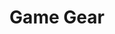 ---
title: 'Game Gear'
company: sega
logo: '<path d="M75.2466667,37.8616667 C73.561,40.1516667 71.8913333,40.8023333 71.161,41.1533333 C70.432,41.5053333 69.3266667,41.781 68.36,41.781 C65.6476667,41.781 63.5313333,40.897 62.0096667,39.135 C60.488,37.3656667 59.7276667,34.8856667 59.7276667,31.668 C59.7276667,27.8653333 60.687,24.6396667 62.614,21.9773333 C64.5403333,19.3233333 67.0946667,18.0006667 70.278,18.0006667 C72.693,18.0006667 74.6683333,18.6786667 76.215,20.0423333 C77.761,21.3993333 78.5303333,23.5323333 78.5303333,26.434 L73.8586667,26.434 C73.8586667,25.045 73.552,24.0693333 72.9393333,23.5073333 C72.3286667,22.953 71.4506667,22.6713333 70.3023333,22.6713333 C68.4253333,22.6713333 66.978,23.5896667 65.9443333,25.4173333 C64.9193333,27.2526667 64.3973333,29.3356667 64.3973333,31.676 C64.3973333,33.2723333 64.7373333,34.5786667 65.398,35.5866667 C66.068,36.6043333 67.0676667,37.1083333 68.4003333,37.1083333 C69.7893333,37.1083333 70.8633333,36.711 71.641,35.9253333 C72.4103333,35.149 72.9806667,34.1393333 73.3446667,32.907 L68.9946667,32.907 L69.6986667,28.674 L78.1813333,28.674 L77.4623333,32.7743333 C77.4633333,32.7763333 76.9253333,35.5713333 75.2466667,37.8616667 Z M115.58,18.588 L111.785,41.228 L107.700667,41.228 L110.917,23.6813333 L103.822333,41.228 L100.474333,41.228 L98.9283333,23.6893333 L96.4873333,41.228 L92.3546667,41.228 L96.1323333,18.588 L101.929667,18.588 L103.228,34.5293333 L109.743333,18.5456667 L115.58,18.588 Z M119.904667,27.3523333 L126.578,27.3523333 L125.882,31.7433333 L119.209667,31.7433333 L118.350667,36.564 L125.882,36.564 L125.139667,41.228 L113.265667,41.228 L117.019,18.563 L128.751333,18.563 L128.033333,23.259 L120.649,23.259 L119.904667,27.3523333 Z M84.3426667,18.5456667 L84.3426667,18.5466667 L89.2206667,18.5466667 L91.8003333,41.228 L87.4926667,41.228 L87.1126667,36.8036667 L81.2913333,36.8036667 L79.663,41.228 L75.2143333,41.228 L84.3426667,18.5456667 Z M82.7053333,32.9343333 L86.7816667,32.9343333 L86.0133333,23.9126667 L82.7053333,32.9343333 Z M151.794667,37.8616667 C150.108,40.1516667 148.440333,40.8023333 147.71,41.1533333 C146.98,41.5053333 145.874667,41.781 144.908,41.781 C142.196667,41.781 140.079333,40.897 138.558667,39.136 C137.036,37.3656667 136.275667,34.8856667 136.275667,31.669 C136.275667,27.8653333 137.235,24.6406667 139.162,21.9783333 C141.088,19.3243333 143.642667,18.0006667 146.827,18.0006667 C149.241,18.0006667 151.217333,18.6796667 152.763,20.0433333 C154.31,21.4003333 155.078333,23.5333333 155.078333,26.435 L150.407667,26.435 C150.407667,25.046 150.102,24.0703333 149.489333,23.5083333 C148.877667,22.954 148.000667,22.6733333 146.851333,22.6733333 C144.974333,22.6733333 143.527,23.5906667 142.494333,25.4183333 C141.468333,27.2536667 140.947333,29.3366667 140.947333,31.677 C140.947333,33.2733333 141.286333,34.5796667 141.947,35.5876667 C142.618,36.6053333 143.617667,37.1093333 144.949333,37.1093333 C146.339333,37.1093333 147.413333,36.713 148.191,35.9263333 C148.960333,35.15 149.530667,34.1413333 149.894667,32.9083333 L145.544667,32.9083333 L146.247667,28.675 L154.731333,28.675 L154.011333,32.7763333 C154.011333,32.7763333 153.473333,35.5713333 151.794667,37.8616667 Z M160.510667,27.3603333 L167.174667,27.3603333 L166.488667,31.7433333 L159.815667,31.7433333 L158.948667,36.564 L166.488667,36.564 L165.744667,41.235 L153.870333,41.235 L157.625,18.563 L169.358333,18.563 L168.639,23.259 L161.253667,23.259 L160.510667,27.3603333 Z M175.261,18.555 L180.139,18.555 L182.719,41.236 L178.419333,41.236 L178.039,36.8116667 L172.209667,36.8116667 L170.590333,41.236 L166.132667,41.236 L175.261,18.555 Z M173.631667,32.9333333 L177.709,32.9333333 L176.931667,23.9126667 L173.631667,32.9333333 Z M189.615333,28.526 L191.848333,28.526 C192.939333,28.526 193.839667,28.2626667 194.551667,27.7323333 C195.254667,27.2033333 195.609667,26.41 195.609667,25.3346667 C195.609667,24.3753333 195.394667,23.7386667 194.957,23.4166667 C194.518667,23.102 193.864667,22.945 192.988667,22.945 L190.608,22.945 L189.615333,28.526 Z M186.928,18.563 L194.476333,18.563 C196.228333,18.563 197.594333,19.0346667 198.552667,19.985 C199.520333,20.9356667 200,22.4743333 200,24.6156667 C200,26.1946667 199.594667,27.5756667 198.785,28.7583333 C198.007667,29.907 196.891,31.0073333 195.592667,31.668 L199.314,41.235 L194.336333,41.235 L190.979333,32.5943333 L188.970667,32.5943333 L187.514333,41.235 L183.174333,41.235 L186.928,18.563 Z M3.624,27.272 C7.45366667,20.848 12.727,16.838 15.4013333,18.3023333 C18.0696667,19.773 17.1293333,26.1716667 13.2913333,32.5913333 C9.46133333,39.0163333 4.189,43.0253333 1.52066667,41.5606667 C-1.15366667,40.0913333 -0.207,33.6906667 3.624,27.272 Z M20.759,27.272 C24.59,20.848 29.8623333,16.838 32.5356667,18.3023333 C35.204,19.773 34.2636667,26.1716667 30.4266667,32.5913333 C26.5956667,39.0163333 21.3233333,43.0253333 18.656,41.5606667 C15.9816667,40.0913333 16.928,33.6906667 20.759,27.272 Z M37.8943333,27.272 C41.7243333,20.847 46.9976667,16.838 49.671,18.3013333 C52.3393333,19.772 51.3986667,26.1716667 47.5616667,32.5913333 C43.731,39.0163333 38.4596667,43.0253333 35.7913333,41.5596667 C33.116,40.0913333 34.0633333,33.6906667 37.8943333,27.272 Z" />'
disc: false
cartridge: true
color: blue-900
order: 28
---